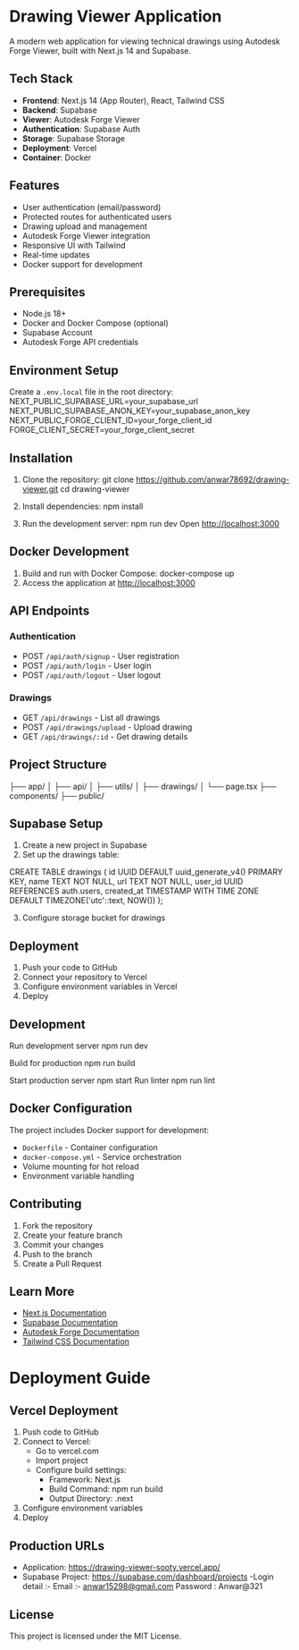 
# Drawing Viewer Application

A modern web application for viewing technical drawings using Autodesk Forge Viewer, built with Next.js 14 and Supabase.

## Tech Stack

- **Frontend**: Next.js 14 (App Router), React, Tailwind CSS
- **Backend**: Supabase
- **Viewer**: Autodesk Forge Viewer
- **Authentication**: Supabase Auth
- **Storage**: Supabase Storage
- **Deployment**: Vercel
- **Container**: Docker

## Features

- User authentication (email/password)
- Protected routes for authenticated users
- Drawing upload and management
- Autodesk Forge Viewer integration
- Responsive UI with Tailwind
- Real-time updates
- Docker support for development

## Prerequisites

- Node.js 18+
- Docker and Docker Compose (optional)
- Supabase Account
- Autodesk Forge API credentials

## Environment Setup

Create a `.env.local` file in the root directory:
NEXT_PUBLIC_SUPABASE_URL=your_supabase_url
NEXT_PUBLIC_SUPABASE_ANON_KEY=your_supabase_anon_key
NEXT_PUBLIC_FORGE_CLIENT_ID=your_forge_client_id
FORGE_CLIENT_SECRET=your_forge_client_secret


## Installation

1. Clone the repository:
git clone https://github.com/anwar78692/drawing-viewer.git
cd drawing-viewer


2. Install dependencies:
npm install

3. Run the development server:
npm run dev
Open [http://localhost:3000](http://localhost:3000)

## Docker Development

1. Build and run with Docker Compose:
docker-compose up
2. Access the application at [http://localhost:3000](http://localhost:3000)

## API Endpoints

### Authentication
- POST `/api/auth/signup` - User registration
- POST `/api/auth/login` - User login
- POST `/api/auth/logout` - User logout

### Drawings
- GET `/api/drawings` - List all drawings
- POST `/api/drawings/upload` - Upload drawing
- GET `/api/drawings/:id` - Get drawing details

## Project Structure
├── app/
│ ├── api/
│ ├── utils/
│ ├── drawings/
│ └── page.tsx
├── components/
├── public/


## Supabase Setup

1. Create a new project in Supabase
2. Set up the drawings table:

CREATE TABLE drawings (
id UUID DEFAULT uuid_generate_v4() PRIMARY KEY,
name TEXT NOT NULL,
url TEXT NOT NULL,
user_id UUID REFERENCES auth.users,
created_at TIMESTAMP WITH TIME ZONE DEFAULT TIMEZONE('utc'::text, NOW())
);


3. Configure storage bucket for drawings

## Deployment

1. Push your code to GitHub
2. Connect your repository to Vercel
3. Configure environment variables in Vercel
4. Deploy

## Development
Run development server
npm run dev

Build for production
npm run build

Start production server
npm start
Run linter
npm run lint


## Docker Configuration

The project includes Docker support for development:

- `Dockerfile` - Container configuration
- `docker-compose.yml` - Service orchestration
- Volume mounting for hot reload
- Environment variable handling

## Contributing

1. Fork the repository
2. Create your feature branch
3. Commit your changes
4. Push to the branch
5. Create a Pull Request

## Learn More

- [Next.js Documentation](https://nextjs.org/docs)
- [Supabase Documentation](https://supabase.com/docs)
- [Autodesk Forge Documentation](https://forge.autodesk.com/docs)
- [Tailwind CSS Documentation](https://tailwindcss.com/docs)

# Deployment Guide

## Vercel Deployment

1. Push code to GitHub
2. Connect to Vercel:
   - Go to vercel.com
   - Import project
   - Configure build settings:
     - Framework: Next.js
     - Build Command: npm run build
     - Output Directory: .next
3. Configure environment variables
4. Deploy

## Production URLs
- Application: https://drawing-viewer-sooty.vercel.app/
- Supabase Project: https://supabase.com/dashboard/projects
-Login detail :- Email :- anwar15298@gmail.com
                 Password : Anwar@321
                 
## License

This project is licensed under the MIT License.